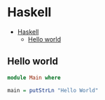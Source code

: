 # Haskell

<!--ts-->
   * [Haskell](hasekll.md#haskell)
      * [Hello world](hasekll.md#hello-world)

<!-- Added by: runner, at: Wed Apr  7 05:40:42 UTC 2021 -->

<!--te-->

## Hello world
```haskell
module Main where

main = putStrLn "Hello World"
```
